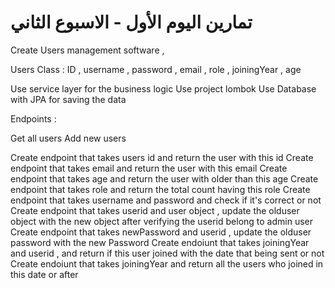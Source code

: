# تمارين اليوم الأول - الاسبوع الثاني

Create Users management software ,

Users Class : ID , username , password , email , role , joiningYear , age

Use service layer for the business logic
Use project lombok
Use Database with JPA for saving the data

Endpoints :

Get all users
Add new users

Create endpoint that takes users id and return the user with this id
Create endpoint that takes email and return the user with this email
Create endpoint that takes age and return the user with older than this age
Create endpoint that takes role and return the total count having this role
Create endpoint that takes username and password and check if it's correct or not
Create endpoint that takes userid and user object , update the olduser object with the new object after verifying the userid belong to admin user
Create endpoint that takes newPassword and userid , update the olduser password with the new Password
Create endoiunt that takes joiningYear and userid , and return if this user joined with the date that being sent or not
Create endoiunt that takes joiningYear and return all the users who joined in this date or after
